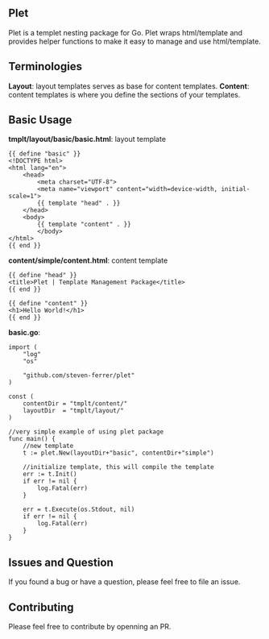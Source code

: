 ## Plet

Plet is a templet nesting package for Go. Plet wraps html/template and provides helper functions to make it easy to manage and use html/template.

## Terminologies

__Layout__: layout templates serves as base for content templates. 
__Content__: content templates is where you define the sections of your templates.

## Basic Usage

__tmplt/layout/basic/basic.html__: layout template

	{{ define "basic" }}
	<!DOCTYPE html>
	<html lang="en">
		<head>
			<meta charset="UTF-8">
			<meta name="viewport" content="width=device-width, initial-scale=1">
			{{ template "head" . }}
		</head>
		<body>
			{{ template "content" . }}
			</body>
	</html>
	{{ end }}

__content/simple/content.html__: content template

	{{ define "head" }}
	<title>Plet | Template Management Package</title>
	{{ end }}

	{{ define "content" }}
	<h1>Hello World!</h1>
	{{ end }}


__basic.go__:

	import (
		"log"
		"os"

		"github.com/steven-ferrer/plet"
	)

	const (
		contentDir = "tmplt/content/"
		layoutDir  = "tmplt/layout/"
	)

	//very simple example of using plet package
	func main() {
		//new template
		t := plet.New(layoutDir+"basic", contentDir+"simple")
		
		//initialize template, this will compile the template
		err := t.Init()
		if err != nil {
			log.Fatal(err)
		}

		err = t.Execute(os.Stdout, nil)
		if err != nil {
			log.Fatal(err)
		}
	}


## Issues and Question

If you found a bug or have a question, please feel free to file an issue.

## Contributing

Please feel free to contribute by openning an PR.